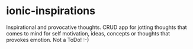 # ionic-inspirations
Inspirational and provocative thoughts. CRUD app for jotting thoughts that comes to mind for self motivation, ideas, concepts or thoughts that provokes emotion. Not a ToDo! :-)
